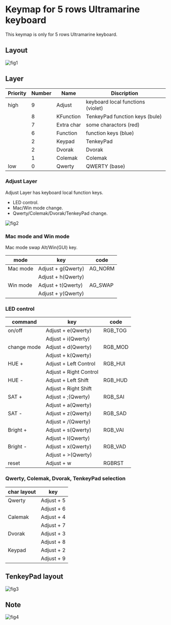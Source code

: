 # Keymap for 5 rows Ultramarine keyboard

This keymap is only for 5 rows Ultramarine keyboard.

## Layout

![fig1](https://gist.github.com/mtei/c81a3688206aa50996339cb9ced4751d/raw/827632dda7db87cf88d41a0d3b476c5962c29213/ultramarine-five_rows_r3.png)

## Layer

|Priority|Number|Name|Discription|
| ---- | ---- | --- | --- |
|high|9|Adjust| keyboard local functions (violet)|
||8|KFunction| TenkeyPad function keys (bule)|
||7|Extra char| some charactors (red)|
||6|Function| function keys (blue)|
||2|Keypad|TenkeyPad|
||2|Dvorak|Dvorak|
||1|Colemak|Colemak|
|low|0|Qwerty|QWERTY (base)|

### Adjust Layer

Adjust Layer has keyboard local function keys.

* LED control.
* Mac/Win mode change.
* Qwerty/Colemak/Dvorak/TenkeyPad change.

![fig2](https://gist.github.com/mtei/c81a3688206aa50996339cb9ced4751d/raw/827632dda7db87cf88d41a0d3b476c5962c29213/ultramarine-five_rows_r3adj.png)

### Mac mode and Win mode

Mac mode swap Alt/Win(GUI) key.

|mode|key|code|
| ---- | ---- | --- |
|Mac mode|Adjust + g(Qwerty)|AG_NORM|
|        |Adjust + h(Qwerty)|       |
|Win mode|Adjust + t(Qwerty)|AG_SWAP|
|        |Adjust + y(Qwerty)|       |

### LED control

|command|key|code|
| ---- | ---- | --- |
|on/off|Adjust + e(Qwerty)|RGB_TOG|
|      |Adjust + i(Qwerty)|       |
|change mode|Adjust + d(Qwerty) |RGB_MOD|
|           |Adjust + k(Qwerty)|       |
|HUE +|Adjust + Left Control|RGB_HUI|
|     |Adjust + Right Control|       |
|HUE -|Adjust + Left Shift  |RGB_HUD|
|     |Adjust + Right Shift  |       |
|SAT +|Adjust + ;(Qwerty)   |RGB_SAI|
|     |Adjust + a(Qwerty)   |       |
|SAT -|Adjust + z(Qwerty)  |RGB_SAD|
|     |Adjust + /(Qwerty)  |       |
|Bright +|Adjust + s(Qwerty)  |RGB_VAI|
|     |Adjust + l(Qwerty)  |       |
|Bright -|Adjust + x(Qwerty)  |RGB_VAD|
|     |Adjust + >(Qwerty)  |       |
|reset|Adjust + w|RGBRST|

### Qwerty, Colemak, Dvorak, TenkeyPad selection

|char layout|key|
| ---- | ---- |
|Qwerty | Adjust + 5 |
|       | Adjust + 6 |
|Calemak| Adjust + 4 |
|       | Adjust + 7 |
|Dvorak | Adjust + 3 |
|       | Adjust + 8 |
|Keypad | Adjust + 2 |
|       | Adjust + 9 |

## TenkeyPad layout

![fig3](https://gist.github.com/mtei/c81a3688206aa50996339cb9ced4751d/raw/827632dda7db87cf88d41a0d3b476c5962c29213/ultramarine-five_rows_r3key.png)

## Note

![fig4](https://gist.github.com/mtei/c81a3688206aa50996339cb9ced4751d/raw/d6e9af7684c051de4744b9dee9cd96b762bf4e2d/five_rows_making2.jpg)
